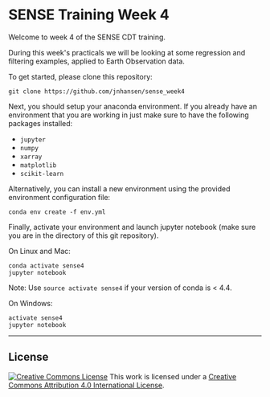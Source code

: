 # SENSE Training Week 4

Welcome to week 4 of the SENSE CDT training.

During this week's practicals we will be looking at some regression and filtering examples, applied to Earth Observation data.

To get started, please clone this repository:

```
git clone https://github.com/jnhansen/sense_week4
```

Next, you should setup your anaconda environment.
If you already have an environment that you are working in
just make sure to have the following packages installed:
- `jupyter`
- `numpy`
- `xarray`
- `matplotlib`
- `scikit-learn`

Alternatively, you can install a new environment using the provided environment configuration file:

```
conda env create -f env.yml
```

Finally, activate your environment and launch jupyter notebook (make sure you are in the directory of this git repository).

On Linux and Mac:
```
conda activate sense4
jupyter notebook
```
Note: Use `source activate sense4` if your version of conda is < 4.4.


On Windows:
```
activate sense4
jupyter notebook
```


---
## License


[![Creative Commons
License](https://i.creativecommons.org/l/by/4.0/88x31.png)](http://creativecommons.org/licenses/by/4.0/)
This work is licensed under a
[Creative Commons Attribution 4.0 International
License](http://creativecommons.org/licenses/by/4.0/).